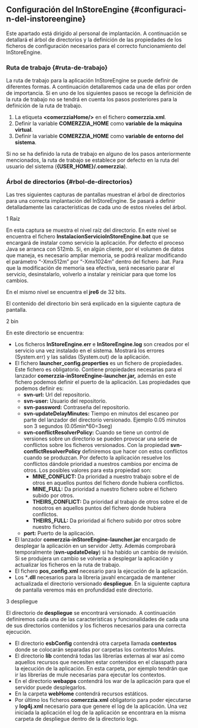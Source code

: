 ## Configuración del InStoreEngine {#configuraci-n-del-instoreengine}

Este apartado está dirigido al personal de implantación. A continuación se detallará el árbol de directorios y la definición de las propiedades de los ficheros de configuración necesarios para el correcto funcionamiento del InStoreEngine.

### Ruta de trabajo {#ruta-de-trabajo}

La ruta de trabajo para la aplicación InStoreEngine se puede definir de diferentes formas. A continuación detallaremos cada una de ellas por orden de importancia. Si en uno de los siguientes pasos se recoge la definición de la ruta de trabajo no se tendrá en cuenta los pasos posteriores para la definición de la ruta de trabajo.

1.  La etiqueta **&lt;comerzziaHome/&gt;** en el fichero **comerzzia.xml**.
2.  Definir la variable **COMERZZIA_HOME** como **variable de la máquina virtual**.
3.  Definir la variable **COMERZZIA_HOME** como **variable de entorno del sistema**.

Si no se ha definido la ruta de trabajo en alguno de los pasos anteriormente mencionados, la ruta de trabajo se establece por defecto en la ruta del usuario del sistema (**{USER_HOME}/.comerzzia**).

### Árbol de directorios {#rbol-de-directorios}

Las tres siguientes capturas de pantallas muestran el árbol de directorios para una correcta implantación del InStoreEngine. Se pasará a definir detalladamente las características de cada uno de estos niveles del árbol.

1 Raíz

En esta captura se muestra el nivel raíz del directorio. En este nivel se encuentra el fichero **InstalacionServicioInStoreEngine.bat** que se encargará de instalar como servicio la aplicación. Por defecto el proceso Java se arranca con 512mb. Si, en algún cliente, por el volumen de datos que maneja, es necesario ampliar memoria, se podrá realizar modificando el parámetro “-Xmx512m” por “-Xmx1024m” dentro del fichero .bat. Para que la modificación de memoria sea efectiva, será necesario parar el servicio, desinstalarlo, volverlo a instalar y reiniciar para que tome los cambios.

En el mismo nivel se encuentra el **jre6** de 32 bits.

El contenido del directorio bin será explicado en la siguiente captura de pantalla.

2 bin

En este directorio se encuentra:

*   Los ficheros **InStoreEngine.err** e **InStoreEngine.log** son creados por el servicio una vez instalado en el sistema. Mostrará los errores (System.err) y las salidas (System.out) de la aplicación.
*   El fichero **launcher_config.properties** es un fichero de propiedades. Este fichero es obligatorio. Contiene propiedades necesarias para el lanzador **comerzzia-inStoreEngine-launcher.jar,** además en este fichero podemos definir el puerto de la aplicación. Las propiedades que podemos definir es:
    *   **svn-url:** Url del repositorio.
    *   **svn-user:** Usuario del repositorio.
    *   **svn-password:** Contraseña del repositorio.
    *   **svn-updateDelayMinutes:** Tiempo en minutos del escaneo por parte del lanzador del directorio versionado. Ejemplo 0.05 minutos son 3 segundos (0.05min*60=3seg)
    *   **svn-conflictResolverPolicy:** Cuando se tiene un control de versiones sobre un directorio se pueden provocar una serie de conflictos sobre los ficheros versionados. Con la propiedad **svn-conflictResolverPolicy** definiremos que hacer con estos conflictos cuando se produzcan. Por defecto la aplicación resuelve los conflictos dándole prioridad a nuestros cambios por encima de otros. Los posibles valores para esta propiedad son:
        *   **MINE_CONFLICT:** Da prioridad a nuestro trabajo sobre el de otros en aquellos puntos del fichero donde hubiera conflictos.
        *   **MINE_FULL:** Da prioridad a nuestro fichero sobre el fichero subido por otros.
        *   **THEIRS_CONFLICT:** Da prioridad al trabajo de otros sobre el de nosotros en aquellos puntos del fichero donde hubiera conflictos.
        *   **THEIRS_FULL:** Da prioridad al fichero subido por otros sobre nuestro fichero.
    *   **port:** Puerto de la aplicación.
*   El lanzador **comerzzia-inStoreEngine-launcher.jar** encargado de desplegar la aplicación en un servidor Jetty. Además comprobará temporalmente (**svn-updateDelay**) si ha habido un cambio de revisión. Si se produjera un cambio se volvería a desplegar la aplicación y actualizar los ficheros en la ruta de trabajo.
*   El fichero **pos_config.xml** necesario para la ejecución de la aplicación.
*   Los ***.dll** necesarios para la librería javahl encargada de mantener actualizada el directorio versionado **despliegue**. En la siguiente captura de pantalla veremos más en profundidad este directorio.

3 despliegue

El directorio de **despliegue** se encontrará versionado. A continuación definiremos cada una de las características y funcionalidades de cada una de sus directorios contenidos y los ficheros necesarios para una correcta ejecución.

*   El directorio **esbConfig** contendrá otra carpeta llamada **contextos** donde se colocarán separadas por carpetas los contextos Mules.
*   El directorio **lib** contendrá todas las librerías externas al war así como aquellos recursos que necesiten estar contenidos en el classpath para la ejecución de la aplicación. En esta carpeta, por ejemplo tendrán que ir las librerías de mule necesarias para ejecutar los contextos.
*   En el directorio **webapps** contendrá los war de la aplicación para que el servidor puede desplegarlos.
*   En la carpeta **webHome** contendrá recursos estáticos.
*   Por último los ficheros **comerzzia.xml** obligatorio para poder ejecutarse y **log4j.xml** necesario para que genere el log de la aplicación. Una vez iniciada la aplicación el log de la aplicación se encontrara en la misma carpeta de despliegue dentro de la directorio logs.